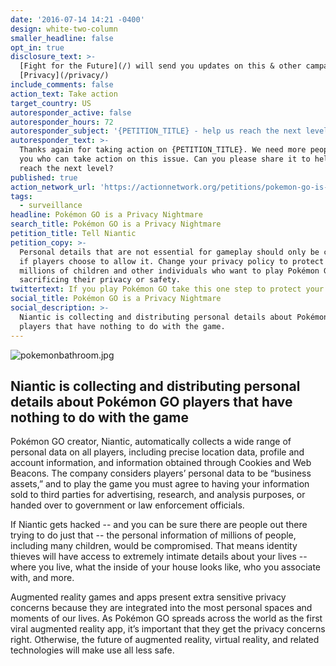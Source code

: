 ```yaml
---
date: '2016-07-14 14:21 -0400'
design: white-two-column
smaller_headline: false
opt_in: true
disclosure_text: >-
  [Fight for the Future](/) will send you updates on this & other campaigns.
  [Privacy](/privacy/)
include_comments: false
action_text: Take action
target_country: US
autoresponder_active: false
autoresponder_hours: 72
autoresponder_subject: '{PETITION_TITLE} - help us reach the next level!'
autoresponder_text: >-
  Thanks again for taking action on {PETITION_TITLE}. We need more people like
  you who can take action on this issue. Can you please share it to help us
  reach the next level?
published: true
action_network_url: 'https://actionnetwork.org/petitions/pokemon-go-is-a-privacy-nightmare'
tags:
  - surveillance
headline: Pokémon GO is a Privacy Nightmare
search_title: Pokémon GO is a Privacy Nightmare
petition_title: Tell Niantic
petition_copy: >-
  Personal details that are not essential for gameplay should only be collected
  if players choose to allow it. Change your privacy policy to protect the
  millions of children and other individuals who want to play Pokémon GO without
  sacrificing their privacy or safety.
twittertext: If you play Pokémon GO take this one step to protect your privacy.
social_title: Pokémon GO is a Privacy Nightmare
social_description: >-
  Niantic is collecting and distributing personal details about Pokémon GO
  players that have nothing to do with the game.
---
```

![pokemonbathroom.jpg]({{site.baseurl}}/img/action-network/pokemonbathroom.jpg)

##  Niantic is collecting and distributing personal details about Pokémon GO players that have nothing to do with the game

Pokémon GO creator, Niantic, automatically collects a wide range of personal data on all players, including precise location data, profile and account information, and information obtained through Cookies and Web Beacons. The company considers players’ personal data to be “business assets,” and to play the game you must agree to having your information sold to third parties for advertising, research, and analysis purposes, or handed over to government or law enforcement officials.

If Niantic gets hacked -- and you can be sure there are people out there trying to do just that -- the personal information of millions of people, including many children, would be compromised. That means identity thieves will have access to extremely intimate details about your lives -- where you live, what the inside of your house looks like, who you associate with, and more. 

Augmented reality games and apps present extra sensitive privacy concerns because they are integrated into the most personal spaces and moments of our lives. As Pokémon GO spreads across the world as the first viral augmented reality app, it’s important that they get the privacy concerns right. Otherwise, the future of augmented reality, virtual reality, and related technologies will make use all less safe.
